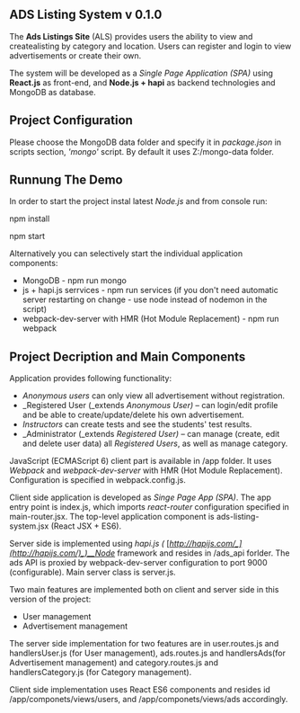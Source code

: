 ## ADS Listing System v 0.1.0

The **Ads Listings Site** (ALS) provides users the ability to view and createalisting by category and location. Users can register and login to view advertisements or create their own.

The system will be developed as a _Single Page Application (SPA)_ using **React.js** as front-end, and **Node.js + hapi** as backend technologies and MongoDB as database.

## **Project Configuration**

Please choose the MongoDB data folder and specify it in _package.json_ in scripts section, _&#39;mongo&#39;_ script. By default it uses Z:/mongo-data folder.

## **Runnung The Demo**

In order to start the project instal latest _Node.js_ and from console run:

npm install

npm start

Alternatively you can selectively start the individual application components:

- MongoDB - npm run mongo
- js + hapi.js serrvices - npm run services (if you don&#39;t need automatic server restarting on change - use node instead of nodemon in the script)
- webpack-dev-server with HMR (Hot Module Replacement) - npm run webpack

## **Project Decription and Main Components**

Application provides following functionality:

- _Anonymous users_ can only view all advertisement without registration.
- _Registered User (_extends _Anonymous User)_ – can login/edit profile and be able to create/update/delete his own advertisement.
- _Instructors_ can create tests and see the students&#39; test results.
- _Administrator (_extends _Registered User) –_ can manage (create, edit and delete user data) all _Registered Users_, as well as manage category.

JavaScript (ECMAScript 6) client part is available in /app folder. It uses _Webpack_ and _webpack-dev-server_ with HMR (Hot Module Replacement). Configuration is specified in webpack.config.js.

Client side application is developed as _Singe Page App (SPA)_. The app entry point is index.js, which imports _react-router_ configuration specified in main-router.jsx. The top-level application component is ads-listing-system.jsx (React JSX + ES6).

Server side is implemented using _hapi.js (_ [_http://hapijs.com/_](http://hapijs.com/)_)__Node_ framework and resides in /ads\_api forlder. The ads API is proxied by webpack-dev-server configuration to port 9000 (configurable). Main server class is server.js.

Two main features are implemented both on client and server side in this version of the project:

- User management
- Advertisement management

The server side implementation for two features are in user.routes.js and handlersUser.js (for User management), ads.routes.js and handlersAds(for Advertisement management) and category.routes.js and handlersCategory.js (for Category management).

Client side implementation uses React ES6 components and resides id /app/componets/views/users, and /app/componets/views/ads accordingly.